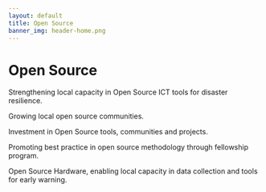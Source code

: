 ```yaml
---
layout: default
title: Open Source
banner_img: header-home.png
---
```


Open Source
===========

Strengthening local capacity in Open Source ICT tools for disaster resilience.

Growing local open source communities.

Investment in Open Source tools, communities and projects. 

Promoting best practice in open source methodology through fellowship program. 

Open Source Hardware, enabling local capacity in data collection and tools for early warning.
